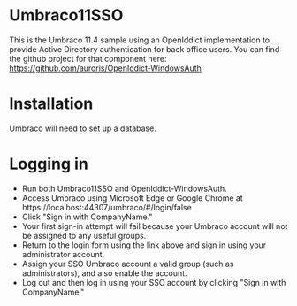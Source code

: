 # Umbraco11SSO
This is the Umbraco 11.4 sample using an OpenIddict implementation to provide Active Directory authentication for back office users. You can find the github project for that component here: https://github.com/auroris/OpenIddict-WindowsAuth

# Installation
Umbraco will need to set up a database.

# Logging in
* Run both Umbraco11SSO and OpenIddict-WindowsAuth. 
* Access Umbraco using Microsoft Edge or Google Chrome at https://localhost:44307/umbraco/#/login/false
* Click "Sign in with CompanyName."
* Your first sign-in attempt will fail because your Umbraco account will not be assigned to any useful groups. 
* Return to the login form using the link above and sign in using your administrator account.
* Assign your SSO Umbraco account a valid group (such as administrators), and also enable the account.
* Log out and then log in using your SSO account by clicking "Sign in with CompanyName."
